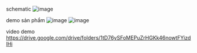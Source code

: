 schematic
![image](https://github.com/user-attachments/assets/2d055486-50a5-4ac6-add8-feefcb329c56)


demo sản phẩm 
![image](https://github.com/user-attachments/assets/bbe72bca-e965-4346-a8dd-ad20d23fd181)
![image](https://github.com/user-attachments/assets/5db3dd38-60e8-42fb-a0a6-983c17263fbb)


video demo
https://drive.google.com/drive/folders/1tD76ySFoMEPuZrHGKk46nowtFYizdlHi










